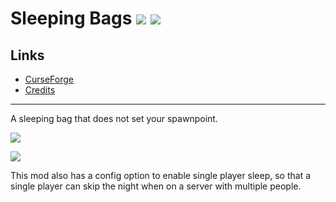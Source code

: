 <!-- modrinth_exclude.start -->

# Sleeping Bags ![](http://cf.way2muchnoise.eu/full_384485_downloads.svg) ![](http://cf.way2muchnoise.eu/versions/384485.svg)

## Links
- [CurseForge](https://www.curseforge.com/minecraft/mc-mods/sleeping-bags)
- [Credits](https://modrepo.de/minecraft/sleeping_bags/credits)

---

<!-- modrinth_exclude.end -->

A sleeping bag that does not set your spawnpoint.

![](https://i.imgur.com/ZsiwECS.png)

![](https://media.giphy.com/media/f6VfJVX6ioGCNqQekV/giphy.gif)

This mod also has a config option to enable single player sleep, so that a single player can skip the night when on a server with multiple people.